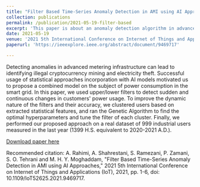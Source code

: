 ```yaml
---
title: "Filter Based Time-Series Anomaly Detection in AMI using AI Approaches"
collection: publications
permalink: /publication/2021-05-19-filter-based
excerpt: 'This paper is about an anomaly detection algorithm in advanced metering infrastructure.'
date: 2021-05-19
venue: '2021 5th International Conference on Internet of Things and Applications (IoT)'
paperurl: 'https://ieeexplore.ieee.org/abstract/document/9469717'

---
```

Detecting anomalies in advanced metering infrastructure can lead to identifying illegal cryptocurrency mining and electricity theft. Successful usage of statistical approaches incorporation with AI models motivated us to propose a combined model on the subject of power consumption in the smart grid. In this paper, we used upper/lower filters to detect sudden and continuous changes in customers' power usage. To improve the dynamic nature of the filters and their accuracy, we clustered users based on extracted statistical features, and ran the Genetic Algorithm to find the optimal hyperparameters and tune the filter of each cluster. Finally, we performed our proposed approach on a real dataset of 999 industrial users measured in the last year (1399 H.S. equivalent to 2020-2021 A.D.).

[Download paper here](https://ieeexplore.ieee.org/abstract/document/9469717)

Recommended citation:
A. Rahimi, A. Shahrestani, S. Ramezani, P. Zamani, S. O. Tehrani and M. H. Y. Moghaddam, "Filter Based Time-Series Anomaly Detection in AMI using AI Approaches," 2021 5th International Conference on Internet of Things and Applications (IoT), 2021, pp. 1-6, doi: 10.1109/IoT52625.2021.9469717.